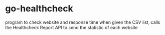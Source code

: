 # go-healthcheck
program to check website and response time when given the CSV list, calls the Healthcheck Report API to send the statistic of each website

